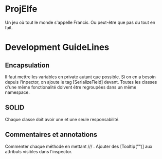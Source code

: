 # ProjElfe
Un jeu où tout le monde s'appelle Francis. Ou peut-être que pas du tout en fait.

# Development GuideLines
## Encapsulation
Il faut mettre les variables en private autant que possible. Si on en a besoin depuis l'inpector, on ajoute le tag [SerializeField] devant.
Toutes les classes d'une même fonctionalité doivent être regroupées dans un même namespace.

## SOLID
Chaque classe doit avoir une et une seule responsabilité.

## Commentaires et annotations
Commenter chaque méthode en mettant /// .
Ajouter des [Tooltip("")] aux attributs visibles dans l'inspector.